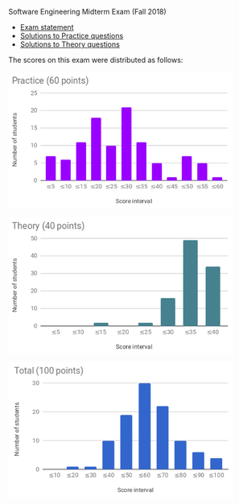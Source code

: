 Software Engineering Midterm Exam (Fall 2018)

- [Exam statement](midterm.md)
- [Solutions to Practice questions](practice-solutions.md)
- [Solutions to Theory questions](theory-solutions.md)

The scores on this exam were distributed as follows:

![Score distribution: Practice](practice-scores.png "Score distribution: Practice")

![Score distribution: Theory](theory-scores.png "Score distribution: Theory")

![Score distribution: Total](total-scores.png "Score distribution: Total")
